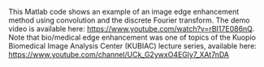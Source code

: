 This Matlab code shows an example of an image edge enhancement method using convolution and the discrete Fourier transform. 
The demo video is available here: https://www.youtube.com/watch?v=rBI17E086nQ. 
Note that bio/medical edge enhancement was one of topics of the Kuopio Biomedical Image Analysis Center (KUBIAC) lecture series, available here: https://www.youtube.com/channel/UCk_G2ywxO4EGly7_XAt7nDA
